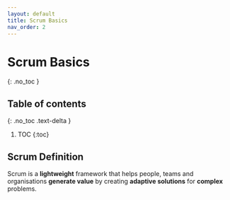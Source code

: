 ```yaml
---
layout: default
title: Scrum Basics
nav_order: 2
---
```


# Scrum Basics
{: .no_toc }

## Table of contents
{: .no_toc .text-delta }

1. TOC
{:toc}

## Scrum Definition

Scrum is a **lightweight** framework that helps people, teams and organisations **generate value** by creating **adaptive solutions** for **complex** problems.

